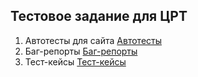 ﻿## Тестовое задание для ЦРТ
1. Aвтотесты для сайта <a target="_blank" href="https://github.com/LanaStrogaleva/TestTaskCRT">Aвтотесты</a> 
2. Баг-репорты <a target="_blank" href="https://stellarburgers.nomoreparties.site/">Баг-репорты</a>
3. Тест-кейсы  <a target="_blank" href="https://www.wildberries.ru/">Тест-кейсы</a> 
